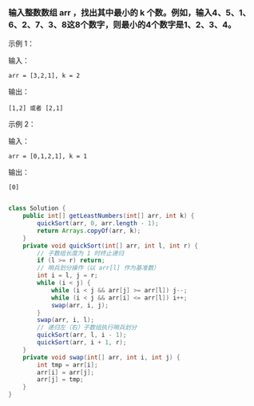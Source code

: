 ### 输入整数数组 arr ，找出其中最小的 k 个数。例如，输入4、5、1、6、2、7、3、8这8个数字，则最小的4个数字是1、2、3、4。

 

示例 1：

输入：

```in
arr = [3,2,1], k = 2
```

输出：

```out
[1,2] 或者 [2,1]
```

示例 2：

输入：

```in
arr = [0,1,2,1], k = 1
```

输出：

```out
[0]
```

```Java

class Solution {
    public int[] getLeastNumbers(int[] arr, int k) {
        quickSort(arr, 0, arr.length - 1);
        return Arrays.copyOf(arr, k);
    }
    private void quickSort(int[] arr, int l, int r) {
        // 子数组长度为 1 时终止递归
        if (l >= r) return;
        // 哨兵划分操作（以 arr[l] 作为基准数）
        int i = l, j = r;
        while (i < j) {
            while (i < j && arr[j] >= arr[l]) j--;
            while (i < j && arr[i] <= arr[l]) i++;
            swap(arr, i, j);
        }
        swap(arr, i, l);
        // 递归左（右）子数组执行哨兵划分
        quickSort(arr, l, i - 1);
        quickSort(arr, i + 1, r);
    }
    private void swap(int[] arr, int i, int j) {
        int tmp = arr[i];
        arr[i] = arr[j];
        arr[j] = tmp;
    }
}
```

